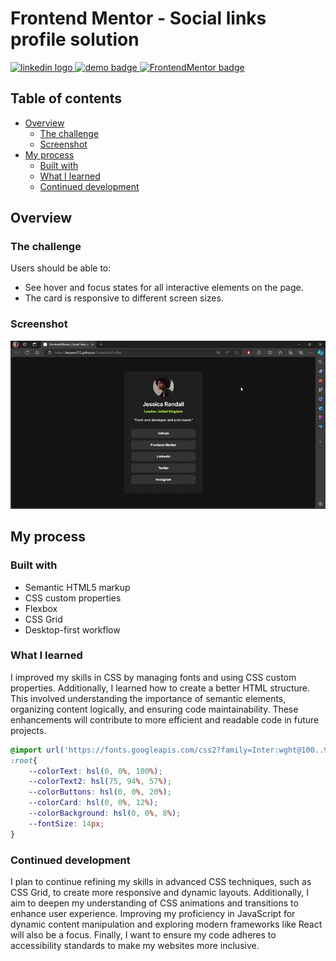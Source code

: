 # Frontend Mentor - Social links profile solution

<div align="left">
  <a href="https://www.linkedin.com/in/danae-lescano-salvatierra" target="_blank">
    <img src="https://img.shields.io/static/v1?message=LinkedIn&logo=linkedin&label=&color=0077B5&logoColor=white&labelColor=&style=for-the-badge" height="25" alt="linkedin logo"/>
  </a>
  <a href="https://lescano713.github.io/SocialLinksProfile/" target="_blank">
    <img src="https://img.shields.io/static/v1?message=Demo&label=&color=6A0DAD&logoColor=white&labelColor=&style=for-the-badge" height="25" alt="demo badge"/>
  </a>
  <a href="https://www.frontendmentor.io/profile/Lescano713" target="_blank">
    <img src="https://img.shields.io/static/v1?message=Frontend%20Mentor&label=&color=ff1538&logoColor=white&labelColor=&style=for-the-badge" height="25" alt="FrontendMentor badge"/>
  </a>
</div>

## Table of contents

- [Overview](#overview)
  - [The challenge](#the-challenge)
  - [Screenshot](#screenshot)
- [My process](#my-process)
  - [Built with](#built-with)
  - [What I learned](#what-i-learned)
  - [Continued development](#continued-development)



## Overview

### The challenge

Users should be able to:

- See hover and focus states for all interactive elements on the page.
- The card is responsive to different screen sizes.

### Screenshot

![](./screenshot/desktop.gif)


## My process

### Built with

- Semantic HTML5 markup
- CSS custom properties
- Flexbox
- CSS Grid
- Desktop-first workflow


### What I learned

<p>I improved my skills in CSS by managing fonts and using CSS custom properties. Additionally, I learned how to create a better HTML structure. This involved understanding the importance of semantic elements, organizing content logically, and ensuring code maintainability. These enhancements will contribute to more efficient and readable code in future projects.</p>


```css
@import url('https://fonts.googleapis.com/css2?family=Inter:wght@100..900&display=swap');
:root{
    --colorText: hsl(0, 0%, 100%);
    --colorText2: hsl(75, 94%, 57%);
    --colorButtons: hsl(0, 0%, 20%);
    --colorCard: hsl(0, 0%, 12%);
    --colorBackground: hsl(0, 0%, 8%);
    --fontSize: 14px;
}
```


### Continued development

<p>I plan to continue refining my skills in advanced CSS techniques, such as CSS Grid, to create more responsive and dynamic layouts. Additionally, I aim to deepen my understanding of CSS animations and transitions to enhance user experience. Improving my proficiency in JavaScript for dynamic content manipulation and exploring modern frameworks like React will also be a focus. Finally, I want to ensure my code adheres to accessibility standards to make my websites more inclusive.</p>


